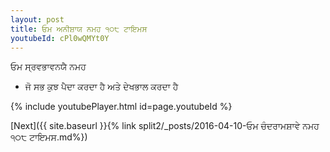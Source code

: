 ```yaml
---
layout: post
title: ਓਮ ਅਨੀਸ਼ਾਯ ਨਮਹ ੧੦੮ ਟਾਇਮਸ
youtubeId: cPl0wQMYt0Y
---
```

 
 
 ਓਮ ਸ੍ਰਵਭਾਵਨਯੈ ਨਮਹ  
 
 -  ਜੋ ਸਭ ਕੁਝ ਪੈਦਾ ਕਰਦਾ ਹੈ ਅਤੇ ਦੇਖਭਾਲ ਕਰਦਾ ਹੈ 
 
  
 
  
 
 
 
 
 
 


{% include youtubePlayer.html id=page.youtubeId %}
 
[Next]({{ site.baseurl }}{% link  split2/_posts/2016-04-10-ਓਮ ਚੰਦਰਾਮਸ਼ਾਵੇ ਨਮਹ ੧੦੮ ਟਾਇਮਸ.md%})
 
